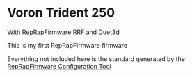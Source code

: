 # Voron Trident 250 

With RepRapFirmware RRF and  Duet3d

This is my first RepRapFirmware firmware

Everything not included here is the standard generated by the [RepRapFirmware Configuration Tool](https://configtool.reprapfirmware.org/Start)
